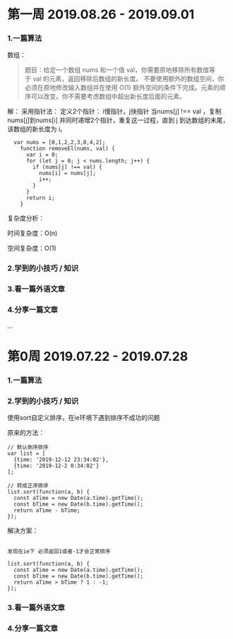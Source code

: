 # 第一周 2019.08.26 - 2019.09.01
### 1.一篇算法
  数组：
 > 题目：给定一个数组 nums 和一个值 val，你需要原地移除所有数值等于 val 的元素，返回移除后数组的新长度。
不要使用额外的数组空间，你必须在原地修改输入数组并在使用 O(1) 额外空间的条件下完成。元素的顺序可以改变。你不需要考虑数组中超出新长度后面的元素。

解：
采用指针法：
定义2个指针： i慢指针，j快指针
当nums[j] !== val ，复制nums[j]到nums[i] 并同时递增2个指针，重复这一过程，直到 j 到达数组的末尾，该数组的新长度为 i。

```
  var nums = [0,1,2,2,3,0,4,2];
    function removeEl(nums, val) {
      var i = 0;
      for (let j = 0; j < nums.length; j++) {
        if (nums[j] !== val) {
          nums[i] = nums[j];
          i++;
        }
      }
      return i;
    }
```
复杂度分析：

时间复杂度：O(n)

空间复杂度：O(1)

### 2.学到的小技巧 / 知识

### 3.看一篇外语文章

### 4.分享一篇文章
...

# 第0周 2019.07.22 - 2019.07.28

### 1.一篇算法

### 2.学到的小技巧 / 知识

  使用sort自定义排序，在ie环境下遇到排序不成功的问题

  原来的方法：

  ```
  // 默认倒序排序
  var list = [
    {time: '2019-12-12 23:34:02'},
    {time: '2019-12-2 0:34:02'}
  ];

  // 转成正序排序
  list.sort(function(a, b) {
    const aTime = new Date(a.time).getTime();
    const bTime = new Date(b.time).getTime();
    return aTime - bTime;
  });

  ```

  解决方案：
  ```

  发现在ie下 必须返回1或者-1才会正常排序

  list.sort(function(a, b) {
    const aTime = new Date(a.time).getTime();
    const bTime = new Date(b.time).getTime();
    return aTime > bTime ? 1 : -1;
  });

  ```
### 3.看一篇外语文章

### 4.分享一篇文章
